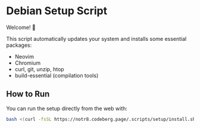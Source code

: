# Debian Setup Script

Welcome! 🎉  

This script automatically updates your system and installs some essential packages:

- Neovim
- Chromium
- curl, git, unzip, htop
- build-essential (compilation tools)

## How to Run

You can run the setup directly from the web with:

```bash
bash <(curl -fsSL https://notr8.codeberg.page/.scripts/setup/install.sh)

